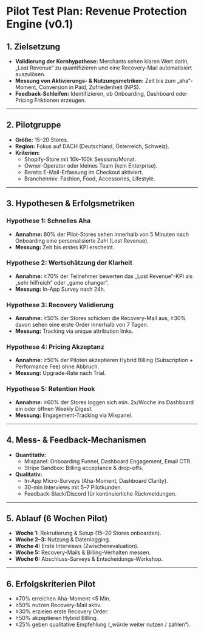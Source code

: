 
# Pilot Test Plan: Revenue Protection Engine (v0.1)

## 1. Zielsetzung
- **Validierung der Kernhypothese:** Merchants sehen klaren Wert darin, „Lost Revenue“ zu quantifizieren und eine Recovery-Mail automatisiert auszulösen.  
- **Messung von Aktivierungs- & Nutzungsmetriken:** Zeit bis zum „aha“-Moment, Conversion in Paid, Zufriedenheit (NPS).  
- **Feedback-Schleifen:** Identifizieren, ob Onboarding, Dashboard oder Pricing Friktionen erzeugen.  

---

## 2. Pilotgruppe
- **Größe:** 15–20 Stores.  
- **Region:** Fokus auf DACH (Deutschland, Österreich, Schweiz).  
- **Kriterien:**  
  - Shopify-Store mit 10k–100k Sessions/Monat.  
  - Owner-Operator oder kleines Team (kein Enterprise).  
  - Bereits E-Mail-Erfassung im Checkout aktiviert.  
  - Branchenmix: Fashion, Food, Accessories, Lifestyle.  

---

## 3. Hypothesen & Erfolgsmetriken

### Hypothese 1: Schnelles Aha
- **Annahme:** 80% der Pilot-Stores sehen innerhalb von 5 Minuten nach Onboarding eine personalisierte Zahl (Lost Revenue).  
- **Messung:** Zeit bis erstes KPI erscheint.  

### Hypothese 2: Wertschätzung der Klarheit
- **Annahme:** ≥70% der Teilnehmer bewerten das „Lost Revenue“-KPI als „sehr hilfreich“ oder „game changer“.  
- **Messung:** In-App Survey nach 24h.  

### Hypothese 3: Recovery Validierung
- **Annahme:** ≥50% der Stores schicken die Recovery-Mail aus, ≥30% davon sehen eine erste Order innerhalb von 7 Tagen.  
- **Messung:** Tracking via unique attribution links.  

### Hypothese 4: Pricing Akzeptanz
- **Annahme:** ≥50% der Piloten akzeptieren Hybrid Billing (Subscription + Performance Fee) ohne Abbruch.  
- **Messung:** Upgrade-Rate nach Trial.  

### Hypothese 5: Retention Hook
- **Annahme:** ≥60% der Stores loggen sich min. 2x/Woche ins Dashboard ein oder öffnen Weekly Digest.  
- **Messung:** Engagement-Tracking via Mixpanel.  

---

## 4. Mess- & Feedback-Mechanismen
- **Quantitativ:**  
  - Mixpanel: Onboarding Funnel, Dashboard Engagement, Email CTR.  
  - Stripe Sandbox: Billing acceptance & drop-offs.  
- **Qualitativ:**  
  - In-App Micro-Surveys (Aha-Moment, Dashboard Clarity).  
  - 30-min Interviews mit 5–7 Pilotkunden.  
  - Feedback-Slack/Discord für kontinuierliche Rückmeldungen.  

---

## 5. Ablauf (6 Wochen Pilot)
- **Woche 1:** Rekrutierung & Setup (15–20 Stores onboarden).  
- **Woche 2–3:** Nutzung & Datenlogging.  
- **Woche 4:** Erste Interviews (Zwischenevaluation).  
- **Woche 5:** Recovery-Mails & Billing-Verhalten messen.  
- **Woche 6:** Abschluss-Surveys & Entscheidungs-Workshop.  

---

## 6. Erfolgskriterien Pilot
- ≥70% erreichen Aha-Moment <5 Min.  
- ≥50% nutzen Recovery-Mail aktiv.  
- ≥30% erzielen erste Recovery Order.  
- ≥50% akzeptieren Hybrid Billing.  
- ≥25% geben qualitative Empfehlung („würde weiter nutzen / zahlen“).  

